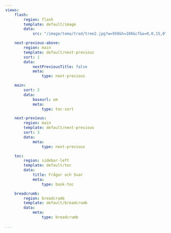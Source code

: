 ```yaml
---
views:
    flash:
        region: flash
        template: default/image
        data:
            src: "/image/tema/trad/tree2.jpg?w=950&h=180&cf&a=0,0,15,0"

    next-previous-above:
        region: main
        template: default/next-previous
        sort: 1
        data:
            nextPreviousTitle: false
            meta: 
                type: next-previous

    main:
        sort: 2
        data:
            baseurl: om
            meta:
                type: toc-sort

    next-previous:
        region: main
        template: default/next-previous
        sort: 3
        data:
            meta: 
                type: next-previous

    toc:
        region: sidebar-left
        template: default/toc
        data:
            title: Frågor och Svar
            meta: 
                type: book-toc

    breadcrumb:
        region: breadcrumb
        template: default/breadcrumb
        data:
            meta: 
                type: breadcrumb

...
```

